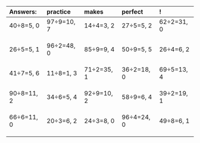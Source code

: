 | Answers: | practice | makes | perfect | ! |
| :--- | :--- | :--- | :--- | :--- |
| 40÷8=5, 0 | 97÷9=10, 7 | 14÷4=3, 2 | 27÷5=5, 2 | 62÷2=31, 0 | 
|   |   |   |   |   | 
|   |   |   |   |   | 
|   |   |   |   |   | 
| 26÷5=5, 1 | 96÷2=48, 0 | 85÷9=9, 4 | 50÷9=5, 5 | 26÷4=6, 2 | 
|   |   |   |   |   | 
|   |   |   |   |   | 
|   |   |   |   |   | 
| 41÷7=5, 6 | 11÷8=1, 3 | 71÷2=35, 1 | 36÷2=18, 0 | 69÷5=13, 4 | 
|   |   |   |   |   | 
|   |   |   |   |   | 
|   |   |   |   |   | 
| 90÷8=11, 2 | 34÷6=5, 4 | 92÷9=10, 2 | 58÷9=6, 4 | 39÷2=19, 1 | 
|   |   |   |   |   | 
|   |   |   |   |   | 
|   |   |   |   |   | 
| 66÷6=11, 0 | 20÷3=6, 2 | 24÷3=8, 0 | 96÷4=24, 0 | 49÷8=6, 1 | 
|   |   |   |   |   | 
|   |   |   |   |   | 
|   |   |   |   |   | 
